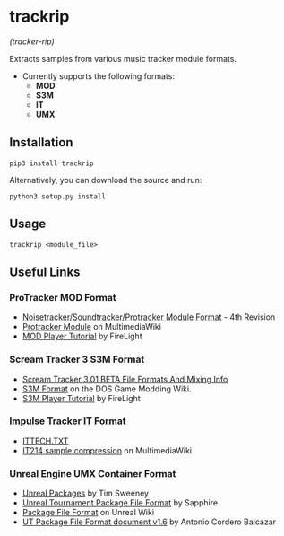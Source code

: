 # trackrip
_(tracker-rip)_

Extracts samples from various music tracker module formats.

- Currently supports the following formats:
    - __MOD__
    - __S3M__
    - __IT__
    - __UMX__

## Installation

`pip3 install trackrip`

Alternatively, you can download the source and run:

`python3 setup.py install`

## Usage

`trackrip <module_file>`

## Useful Links
### ProTracker MOD Format
* [Noisetracker/Soundtracker/Protracker Module Format](https://www.aes.id.au/modformat.html) -  4th Revision
* [Protracker Module](https://wiki.multimedia.cx/index.php/Protracker_Module) on MultimediaWiki
* [MOD Player Tutorial](https://modland.com/pub/documents/format_documentation/FireLight%20MOD%20Player%20Tutorial.txt) by FireLight
### Scream Tracker 3 S3M Format
* [Scream Tracker 3.01 BETA File Formats And Mixing Info](http://www.textfiles.com/programming/FORMATS/s3m-form.txt)
* [S3M Format](http://www.shikadi.net/moddingwiki/S3M_Format) on the DOS Game Modding Wiki.
* [S3M Player Tutorial](https://modland.com/pub/documents/format_documentation/FireLight%20S3M%20Player%20Tutorial.txt) by FireLight
### Impulse Tracker IT Format
* [ITTECH.TXT](https://ia600506.us.archive.org/view_archive.php?archive=/4/items/msdos_it214c_shareware/it214c.zip&file=ITTECH.TXT)
* [IT214 sample compression](https://wiki.multimedia.cx/index.php/Impulse_Tracker#IT214_sample_compression) on MultimediaWiki
### Unreal Engine UMX Container Format
* [Unreal Packages](https://web.archive.org/web/19991006025316fw_/http://unreal.epicgames.com/Packages.htm) by Tim Sweeney
* [Unreal Tournament Package File Format](https://bunnytrack.net/ut-package-format/) by Sapphire
* [Package File Format](https://wiki.beyondunreal.com/Legacy:Package_File_Format) on Unreal Wiki
* [UT Package File Format document v1.6](https://www.acordero.org/download/utpdldoc16/) by Antonio Cordero Balcázar
